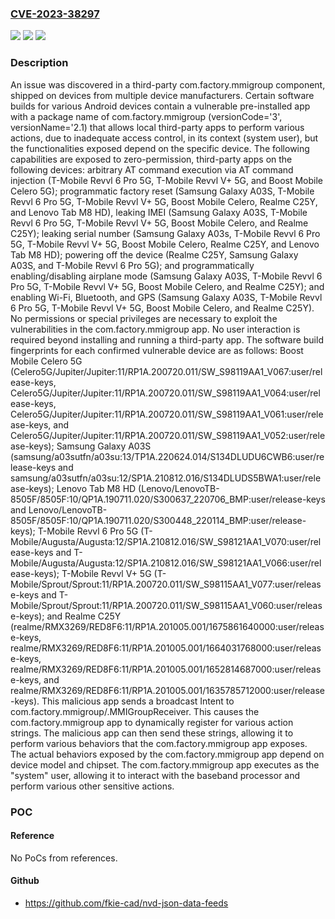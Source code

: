 ### [CVE-2023-38297](https://cve.mitre.org/cgi-bin/cvename.cgi?name=CVE-2023-38297)
![](https://img.shields.io/static/v1?label=Product&message=n%2Fa&color=blue)
![](https://img.shields.io/static/v1?label=Version&message=n%2Fa%20&color=brightgreen)
![](https://img.shields.io/static/v1?label=Vulnerability&message=n%2Fa&color=brightgreen)

### Description

An issue was discovered in a third-party com.factory.mmigroup component, shipped on devices from multiple device manufacturers. Certain software builds for various Android devices contain a vulnerable pre-installed app with a package name of com.factory.mmigroup (versionCode='3', versionName='2.1) that allows local third-party apps to perform various actions, due to inadequate access control, in its context (system user), but the functionalities exposed depend on the specific device. The following capabilities are exposed to zero-permission, third-party apps on the following devices: arbitrary AT command execution via AT command injection (T-Mobile Revvl 6 Pro 5G, T-Mobile Revvl V+ 5G, and Boost Mobile Celero 5G); programmatic factory reset (Samsung Galaxy A03S, T-Mobile Revvl 6 Pro 5G, T-Mobile Revvl V+ 5G, Boost Mobile Celero, Realme C25Y, and Lenovo Tab M8 HD), leaking IMEI (Samsung Galaxy A03S, T-Mobile Revvl 6 Pro 5G, T-Mobile Revvl V+ 5G, Boost Mobile Celero, and Realme C25Y); leaking serial number (Samsung Galaxy A03s, T-Mobile Revvl 6 Pro 5G, T-Mobile Revvl V+ 5G, Boost Mobile Celero, Realme C25Y, and Lenovo Tab M8 HD); powering off the device (Realme C25Y, Samsung Galaxy A03S, and T-Mobile Revvl 6 Pro 5G); and programmatically enabling/disabling airplane mode (Samsung Galaxy A03S, T-Mobile Revvl 6 Pro 5G, T-Mobile Revvl V+ 5G, Boost Mobile Celero, and Realme C25Y); and enabling Wi-Fi, Bluetooth, and GPS (Samsung Galaxy A03S, T-Mobile Revvl 6 Pro 5G, T-Mobile Revvl V+ 5G, Boost Mobile Celero, and Realme C25Y). No permissions or special privileges are necessary to exploit the vulnerabilities in the com.factory.mmigroup app. No user interaction is required beyond installing and running a third-party app. The software build fingerprints for each confirmed vulnerable device are as follows: Boost Mobile Celero 5G (Celero5G/Jupiter/Jupiter:11/RP1A.200720.011/SW_S98119AA1_V067:user/release-keys, Celero5G/Jupiter/Jupiter:11/RP1A.200720.011/SW_S98119AA1_V064:user/release-keys, Celero5G/Jupiter/Jupiter:11/RP1A.200720.011/SW_S98119AA1_V061:user/release-keys, and Celero5G/Jupiter/Jupiter:11/RP1A.200720.011/SW_S98119AA1_V052:user/release-keys); Samsung Galaxy A03S (samsung/a03sutfn/a03su:13/TP1A.220624.014/S134DLUDU6CWB6:user/release-keys and samsung/a03sutfn/a03su:12/SP1A.210812.016/S134DLUDS5BWA1:user/release-keys); Lenovo Tab M8 HD (Lenovo/LenovoTB-8505F/8505F:10/QP1A.190711.020/S300637_220706_BMP:user/release-keys and Lenovo/LenovoTB-8505F/8505F:10/QP1A.190711.020/S300448_220114_BMP:user/release-keys); T-Mobile Revvl 6 Pro 5G (T-Mobile/Augusta/Augusta:12/SP1A.210812.016/SW_S98121AA1_V070:user/release-keys and T-Mobile/Augusta/Augusta:12/SP1A.210812.016/SW_S98121AA1_V066:user/release-keys); T-Mobile Revvl V+ 5G (T-Mobile/Sprout/Sprout:11/RP1A.200720.011/SW_S98115AA1_V077:user/release-keys and T-Mobile/Sprout/Sprout:11/RP1A.200720.011/SW_S98115AA1_V060:user/release-keys); and Realme C25Y (realme/RMX3269/RED8F6:11/RP1A.201005.001/1675861640000:user/release-keys, realme/RMX3269/RED8F6:11/RP1A.201005.001/1664031768000:user/release-keys, realme/RMX3269/RED8F6:11/RP1A.201005.001/1652814687000:user/release-keys, and realme/RMX3269/RED8F6:11/RP1A.201005.001/1635785712000:user/release-keys). This malicious app sends a broadcast Intent to com.factory.mmigroup/.MMIGroupReceiver. This causes the com.factory.mmigroup app to dynamically register for various action strings. The malicious app can then send these strings, allowing it to perform various behaviors that the com.factory.mmigroup app exposes. The actual behaviors exposed by the com.factory.mmigroup app depend on device model and chipset. The com.factory.mmigroup app executes as the "system" user, allowing it to interact with the baseband processor and perform various other sensitive actions.

### POC

#### Reference
No PoCs from references.

#### Github
- https://github.com/fkie-cad/nvd-json-data-feeds

